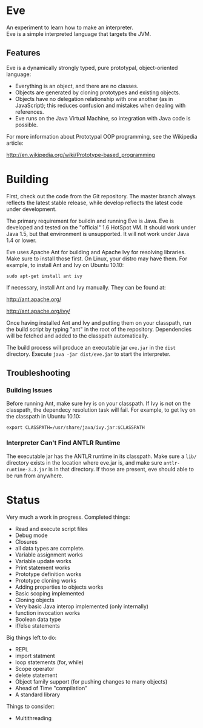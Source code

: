 Eve
====

An experiment to learn how to make an interpreter.<br>
Eve is a simple interpreted language that targets the JVM.

Features
--------
Eve is a dynamically strongly typed, pure prototypal, object-oriented language:

* Everything is an object, and there are no classes.
* Objects are generated by cloning prototypes and existing objects.
* Objects have no delegation relationship with one another (as in 
  JavaScript); this reduces confusion and mistakes when dealing with
  references.
* Eve runs on the Java Virtual Machine, so integration with Java code is
  possible.
  
For more information about Prototypal OOP programming, see the Wikipedia
article:

<http://en.wikipedia.org/wiki/Prototype-based_programming>

Building
========
First, check out the code from the Git repository. The master branch always
reflects the latest stable release, while develop reflects the latest code
under development.

The primary requirement for buildin and running Eve is Java. Eve is developed
and tested on the "official" 1.6 HotSpot VM. It should work under Java 1.5, but
that environment is unsupported. It will not work under Java 1.4 or lower.

Eve uses Apache Ant for building and Apache Ivy for resolving libraries.
Make sure to install those first. On Linux, your distro may have them.
For example, to install Ant and Ivy on Ubuntu 10.10:

    sudo apt-get install ant ivy
    
If necessary, install Ant and Ivy manually. They can be found at:

<http://ant.apache.org/>

<http://ant.apache.org/ivy/>

Once having installed Ant and Ivy and putting them on your classpath, run the
build script by typing "ant" in the root of the repository. Dependencies will
be fetched and added to the classpath automatically.

The build process will produce an executable jar `eve.jar` in the `dist`
directory. Execute `java -jar dist/eve.jar` to start the interpreter.

Troubleshooting
---------------
### Building Issues ###
Before running Ant, make sure Ivy is on your classpath. If Ivy is not on the
classpath, the dependecy resolution task will fail. For example, to get Ivy on
the classpath in Ubuntu 10.10:

`export CLASSPATH=/usr/share/java/ivy.jar:$CLASSPATH`

### Interpreter Can't Find ANTLR Runtime ###
The executable jar has the ANTLR runtime in its classpath. Make sure a `lib/`
directory exists in the location where eve.jar is, and make sure
`antlr-runtime-3.3.jar` is in that directory. If those are present, eve should
able to be run from anywhere.

Status
======

Very much a work in progress. Completed things:

* Read and execute script files
* Debug mode
* Closures
* all data types are complete.
* Variable assignment works
* Variable update works
* Print statement works
* Prototype definition works
* Prototype cloning works
* Adding properties to objects works
* Basic scoping implemented
* Cloning objects
* Very basic Java interop implemented (only internally)
* function invocation works
* Boolean data type
* if/else statements

Big things left to do:

* REPL
* import statment
* loop statements (for, while)
* Scope operator
* delete statement
* Object family support (for pushing changes to many objects)
* Ahead of Time "compilation"
* A standard library

Things to consider:

* Multithreading
